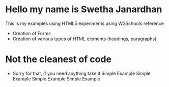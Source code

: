 # Hello my name is Swetha Janardhan
This is my examples using HTML5 experiments using W3Schools reference

  - Creation of Forms
  - Creation of various types of HTML elements (headings, paragraphs)
  

# Not the cleanest of code

  - Sorry for that, if you need anything take it
  S i m p l e   E x a m p l e  
 S i m p l e   E x a m p l e  
 S i m p l e   E x a m p l e  
 S i m p l e   E x a m p l e  
 